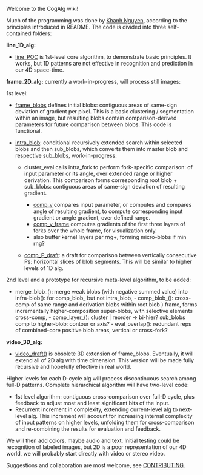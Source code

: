 Welcome to the CogAlg wiki!

Much of the programming was done by [Khanh Nguyen](https://github.com/khanh93vn/CogAlg), according to the principles introduced in README.
The code is divided into three self-contained folders:

**line_1D_alg:**

- [line_POC](https://github.com/boris-kz/CogAlg/blob/master/line_1D_alg/line_POC.py) is 1st-level core algorithm, to demonstrate basic principles. It works, but 1D patterns are not effective in recognition and prediction in our 4D space-time.

**frame_2D_alg:** currently a work-in-progress, will process still images:

 1st level:
- [frame_blobs](https://github.com/boris-kz/CogAlg/blob/master/frame_2D_alg/frame_blobs.py) defines initial blobs: contiguous areas of same-sign deviation of gradient per pixel. This is a basic clustering / segmentation within an image, but resulting blobs contain comparison-derived parameters for future comparison between blobs. This code is functional.

- [intra_blob](https://github.com/boris-kz/CogAlg/tree/master/frame_2D_alg/intra_blob): conditional recursively extended search within selected blobs and then sub_blobs, which converts them into master blob and respective sub_blobs, work-in-progress:

  - cluster_eval calls intra_fork to perform fork-specific comparison: of input parameter or its angle, over extended range or higher derivation. This comparison forms corresponding root blob + sub_blobs: contiguous areas of same-sign deviation of resulting gradient.
   
    - [comp_v](https://github.com/boris-kz/CogAlg/blob/master/frame_2D_alg/comp_v.py) compares input parameter, or computes and compares angle of resulting gradient, to compute corresponding input gradient or angle gradient, over defined range.
     - [comp_v_frame](https://github.com/boris-kz/CogAlg/blob/master/frame_2D_alg/comp_i_frame.py) computes gradients of the first three layers of forks over the whole frame, for visualization only.
     - also buffer kernel layers per rng+, forming micro-blobs if min rng?
  - [comp_P_draft](https://github.com/boris-kz/CogAlg/blob/master/frame_2D_alg/comp_P_draft.py): a draft for comparison between vertically consecutive Ps: horizontal slices of blob segments. This will be similar to higher levels of 1D alg.
  
 2nd level and a prototype for recursive meta-level algorithm, to be added:
 
   - merge_blob_(): merge weak blobs (with negative summed value) into infra-blob(): for comp_blob_ but not intra_blob,
    - comp_blob_(): cross-comp of same range and derivation blobs within root blob ) frame, 
    forms incrementally higher-composition super-blobs, with selective elements cross-comp,
    - comp_layer_(): cluster | reorder -> bi-hier? sub_blobs comp to higher-blob: contour or axis? 
    - eval_overlap(): redundant reps of combined-core positive blob areas, vertical or cross-fork? 
  
**video_3D_alg:**

- [video_draft()](https://github.com/boris-kz/CogAlg/blob/master/video_3D_alg/video_draft.py) is obsolete 3D extension of frame_blobs. Eventually, it will extend all of 2D alg with time dimension. This version will be made fully recursive and hopefully effective in real world.

Higher levels for each D-cycle alg will process discontinuous search among full-D patterns.
Complete hierarchical algorithm will have two-level code: 
- 1st level algorithm: contiguous cross-comparison over full-D cycle, plus feedback to adjust most and least significant bits of the input. 
- Recurrent increment in complexity, extending current-level alg to next-level alg. This increment will account for increasing internal complexity of input patterns on higher levels, unfolding them for cross-comparison and re-combining the results for evaluation and feedback.

We will then add colors, maybe audio and text. Initial testing could be recognition of labeled images, but 2D is a poor representation of our 4D world, we will probably start directly with video or stereo video.

Suggestions and collaboration are most welcome, see [CONTRIBUTING](https://github.com/boris-kz/CogAlg/blob/master/CONTRIBUTING.md).